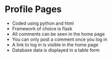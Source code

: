 # Profile Pages

- Coded using python and html
- Framework of choice is flask
- All comments can be seen in the home page
- You can only post a comment once you log in
- A link to log in is visible in the home page
- Database data is displayed in a table form
